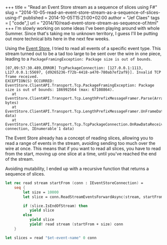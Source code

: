 +++
title = "Read an Event Store stream as a sequence of slices using F#"
slug = "2014-10-05-read-an-event-store-stream-as-a-sequence-of-slices-using-f"
published = 2014-10-05T15:21:00+02:00
author = "Jef Claes"
tags = [ "code",]
url = "2014/10/read-event-store-stream-as-sequence-of.html"
+++
I'm slowly working on some ideas I've been playing around with whole
Summer. Since that's taking me to unknown territory, I guess I'll be
putting out more technical bits here in the next few weeks.

Using the [Event Store](http://geteventstore.com/), I tried to read all
events of a specific event type. This stream turned out to be a tad too
large to be sent over the wire in one piece, leading to a
`PackageFramingException: Package size is out of bounds`.  
  
```
[07,09:57:30.489,ERROR] TcpPackageConnection: [127.0.0.1:1113, L127.0.0.1:55697, {d9265236-f72b-4418-a470-780ab7ef2af9}]. Invalid TCP frame received.
EXCEPTION(S) OCCURRED:
EventStore.ClientAPI.Transport.Tcp.PackageFramingException: Package size is out of bounds: 186992564 (max: 67108864). 
   at EventStore.ClientAPI.Transport.Tcp.LengthPrefixMessageFramer.Parse(ArraySegment`1 bytes)
   at EventStore.ClientAPI.Transport.Tcp.LengthPrefixMessageFramer.UnFrameData(IEnumerable`1 data)
   at EventStore.ClientAPI.Transport.Tcp.TcpPackageConnection.OnRawDataReceived(ITcpConnection connection, IEnumerable`1 data)
```

The Event Store already has a concept of reading slices, allowing you to
read a range of events in the stream, avoiding sending too much over the
wire at once. This means that if you want to read all slices, you have
to read from the start, moving up one slice at a time, until you've
reached the end of the stream.  
  
Avoiding mutability, I ended up with a recursive function that returns a
sequence of slices.

```fsharp
let rec read stream startFrom (conn : IEventStoreConnection) = 
    seq {
        let size = 10000
        let slice = conn.ReadStreamEventsForwardAsync(stream, startFrom, size, true).Result

        if (slice.IsEndOfStream) then
           yield slice
        else
           yield slice
           yield! read stream (startFrom + size) conn 
    }

let slices = read "$et-event-name" 0 conn
```
